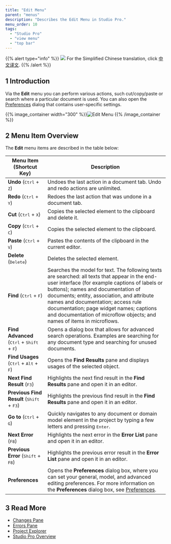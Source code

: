 ```yaml
---
title: "Edit Menu"
parent: "menus"
description: "Describes the Edit Menu in Studio Pro."
menu_order: 10
tags:
  - "Studio Pro"
  - "view menu"
  - "top bar"
---
```


{{% alert type="info" %}}
<img src="attachments/chinese-translation/china.png" style="display: inline-block; margin: 0" /> For the Simplified Chinese translation, click [中文译文](https://cdn.mendix.tencent-cloud.com/documentation/refguide8/edit-menu.pdf).
{{% /alert %}}

## 1 Introduction

Via the **Edit** menu you can perform various actions, such cut/copy/paste or search where a particular document is used. You can also open the [Preferences](preferences-dialog) dialog that contains user-specific settings.

{{% image_container width="300" %}}![Edit Menu](attachments/edit-menu/edit-menu.png)
{{% /image_container %}}

## 2 Menu Item Overview

The **Edit** menu items are described in the table below:

| Menu Item (Shortcut Key)                                              | Description                                                                                                                                                                                                                                                                                                                                                                                    |
| --------------------------------------------------------------------- | ---------------------------------------------------------------------------------------------------------------------------------------------------------------------------------------------------------------------------------------------------------------------------------------------------------------------------------------------------------------------------------------------- |
| **Undo** (<kbd>Ctrl</kbd> + <kbd>Z</kbd>)                             | Undoes the last action in a document tab. Undo and redo actions are unlimited.                                                                                                                                                                                                                                                                                                                 |
| **Redo** (<kbd>Ctrl</kbd> + <kbd>Y</kbd>)                             | Redoes the last action that was undone in a document tab.                                                                                                                                                                                                                                                                                                                                      |
| **Cut** (<kbd>Ctrl</kbd> + <kbd>X</kbd>)                              | Copies the selected element to the clipboard and delete it.                                                                                                                                                                                                                                                                                                                                    |
| **Copy** (<kbd>Ctrl</kbd> + <kbd>C</kbd>)                             | Copies the selected element to the clipboard.                                                                                                                                                                                                                                                                                                                                                  |
| **Paste** (<kbd>Ctrl</kbd> + <kbd>V</kbd>)                            | Pastes the contents of the clipboard in the current editor.                                                                                                                                                                                                                                                                                                                                    |
| **Delete** (<kbd>Delete</kbd>)                                        | Deletes the selected element.                                                                                                                                                                                                                                                                                                                                                                  |
| **Find** (<kbd>Ctrl</kbd> + <kbd>F</kbd>)                             | Searches the model for text. The following texts are searched: all texts that appear in the end-user interface (for example captions of labels or buttons); names and documentation of documents; entity, association, and attribute names and documentation; access rule documentation; page widget names; captions and documentation of microflow objects; and names of items in microflows. |
| **Find Advanced** (<kbd>Ctrl</kbd> + <kbd>Shift</kbd> + <kbd>F</kbd>) | Opens a dialog box that allows for advanced search operations. Examples are searching for any document type and searching for unused documents.                                                                                                                                                                                                                                                |
| **Find Usages** (<kbd>Ctrl</kbd> + <kbd>Alt</kbd> + <kbd>F</kbd>)     | Opens the **Find Results** pane and displays usages of the selected object.                                                                                                                                                                                                                                                                                                                    |
| **Next Find Result** (<kbd>F3</kbd>)                                  | Highlights the next find result in the **Find Results** pane and open it in an editor.                                                                                                                                                                                                                                                                                                         |
| **Previous Find Result** (<kbd>Shift</kbd> + <kbd>F3</kbd>)           | Highlights the previous find result in the **Find Results** pane and open it in an editor.                                                                                                                                                                                                                                                                                                     |
| **Go to** (<kbd>Ctrl</kbd> + <kbd>G</kbd>)                            | Quickly navigates to any document or domain model element in the project by typing a few letters and pressing <kbd>Enter</kbd>.                                                                                                                                                                                                                                                                |
| **Next Error** (<kbd>F8</kbd>)                                        | Highlights the next error in the **Error List** pane and open it in an editor.                                                                                                                                                                                                                                                                                                                 |
| **Previous Error** (<kbd>Shift</kbd> + <kbd>F8</kbd>)                 | Highlights the previous error result in the **Error List** pane and open it in an editor.                                                                                                                                                                                                                                                                                                      |
| **Preferences**                                                       | Opens the **Preferences** dialog box, where you can set your general, model, and advanced editing preferences. For more information on the **Preferences** dialog box, see [Preferences](preferences-dialog).                                                                                                                                                                                  |

## 3 Read More

* [Changes Pane](changes-pane)
* [Errors Pane](errors-pane)
* [Project Explorer](project-explorer)
* [Studio Pro Overview](studio-pro-overview)

